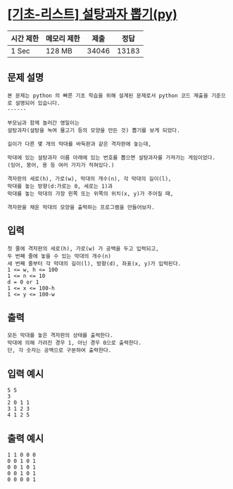 # [[기초-리스트] 설탕과자 뽑기(py)](https://codeup.kr/problem.php?id=6097)

| 시간 제한 | 메모리 제한 | 제출 | 정답 |
| --- | --- | --- | --- |
| 1 Sec | 128 MB | 34046 | 13183 |

## **문제 설명**

```
본 문제는 python 의 빠른 기초 학습을 위해 설계된 문제로서 python 코드 제출을 기준으로 설명되어 있습니다. 
------

부모님과 함께 놀러간 영일이는
설탕과자(설탕을 녹여 물고기 등의 모양을 만든 것) 뽑기를 보게 되었다.

길이가 다른 몇 개의 막대를 바둑판과 같은 격자판에 놓는데,

막대에 있는 설탕과자 이름 아래에 있는 번호를 뽑으면 설탕과자를 가져가는 게임이었다.
(잉어, 붕어, 용 등 여러 가지가 적혀있다.)

격자판의 세로(h), 가로(w), 막대의 개수(n), 각 막대의 길이(l),
막대를 놓는 방향(d:가로는 0, 세로는 1)과
막대를 놓는 막대의 가장 왼쪽 또는 위쪽의 위치(x, y)가 주어질 때,

격자판을 채운 막대의 모양을 출력하는 프로그램을 만들어보자.
```

## 입력

```
첫 줄에 격자판의 세로(h), 가로(w) 가 공백을 두고 입력되고,
두 번째 줄에 놓을 수 있는 막대의 개수(n)
세 번째 줄부터 각 막대의 길이(l), 방향(d), 좌표(x, y)가 입력된다.
1 <= w, h <= 100
1 <= n <= 10
d = 0 or 1
1 <= x <= 100-h
1 <= y <= 100-w
```

## 출력

```
모든 막대를 놓은 격자판의 상태를 출력한다.
막대에 의해 가려진 경우 1, 아닌 경우 0으로 출력한다.
단, 각 숫자는 공백으로 구분하여 출력한다.
```

## 입력 예시

```
5 5
3
2 0 1 1
3 1 2 3
4 1 2 5
```

## 출력 예시

```
1 1 0 0 0
0 0 1 0 1
0 0 1 0 1
0 0 1 0 1
0 0 0 0 1
```
